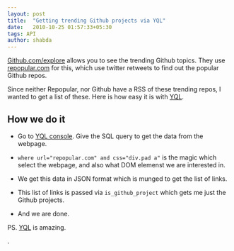 ```yaml
---
layout: post
title:  "Getting trending Github projects via YQL"
date:   2010-10-25 01:57:33+05:30
tags: API
author: shabda
---
```

[Github.com/explore](http://github.com/explore) allows you to see the trending Github topics. They use [repopular.com](http://repopular.com/) for this,
which use twitter retweets to find out the popular Github repos.

Since neither Repopular, nor Github have a RSS of these trending repos, I wanted to get a list of these. Here is how easy it is with 
[YQL](http://developer.yahoo.com/yql/).

<script src="http://gist.github.com/643959.js?file=repopular_projects.py"></script>


How we do it
------------------------

* Go to [YQL console](http://developer.yahoo.com/yql/console/?q=use%20'http://yqlblog.net/samples/data.html.cssselect.xml'%20as%20data.html.cssselect;%20select%20*%20from%20data.html.cssselect%20where%20url%3D%22www.yahoo.com%22%20and%20css%3D%22%23news%20a%22#h=use%20%27http%3A//yqlblog.net/samples/data.html.cssselect.xml%27%20as%20data.html.cssselect%3B%20select%20*%20from%20data.html.cssselect%20where%20url%3D%22repopular.com%22%20and%20css%3D%22div.bd%20a%22). Give the SQL query to get the data from the webpage. 

* `where url="repopular.com" and css="div.pad a"` is the magic which select the webpage, and also what DOM elemenst we are interested in.

* We get this data in JSON format which is munged to get the list of links.

* This list of links is passed via `is_github_project` which gets me just the Github projects.

* And we are done.


<script src="http://gist.github.com/643970.js?file=gistfile1.txt"></script>



PS. [YQL](http://developer.yahoo.com/yql/) is amazing.

.

